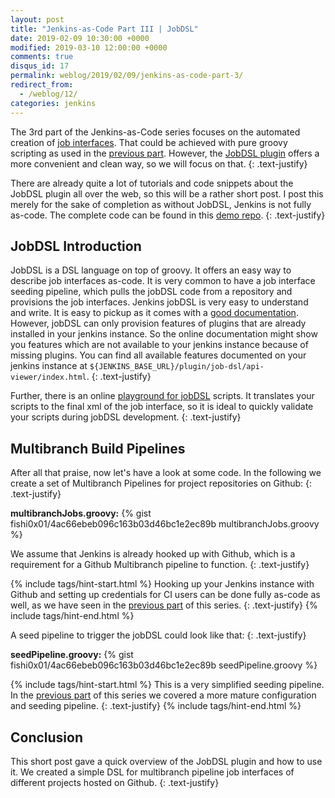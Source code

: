 ```yaml
---
layout: post
title: "Jenkins-as-Code Part III | JobDSL"
date: 2019-02-09 10:30:00 +0000
modified: 2019-03-10 12:00:00 +0000 
comments: true
disqus_id: 17
permalink: weblog/2019/02/09/jenkins-as-code-part-3/
redirect_from:
  - /weblog/12/
categories: jenkins
---
```


The 3rd part of the Jenkins-as-Code series focuses on the automated creation of [job interfaces][vocabular-job-interface]. 
That could be achieved with pure groovy scripting as used in the [previous part][previous-part]. 
However, the [JobDSL plugin][job-dsl-plugin] offers a more convenient and clean way, so we will focus on that. 
{: .text-justify}
<!--more-->

There are already quite a lot of tutorials and code snippets about the JobDSL plugin all over the web, so this will be a rather short post. 
I post this merely for the sake of completion as without JobDSL, Jenkins is not fully as-code.
The complete code can be found in this [demo repo][jenkins-as-code-github-repo].
{: .text-justify}

## JobDSL Introduction

JobDSL is a DSL language on top of groovy. 
It offers an easy way to describe job interfaces as-code. 
It is very common to have a job interface seeding pipeline, which pulls the jobDSL code from a repository and provisions the job interfaces. 
Jenkins jobDSL is very easy to understand and write. 
It is easy to pickup as it comes with a [good documentation][job-dsl-public-doc]. 
However, jobDSL can only provision features of plugins that are already installed in your jenkins instance. 
So the online documentation might show you features which are not available to your jenkins instance because of missing plugins. 
You can find all available features documented on your jenkins instance at `${JENKINS_BASE_URL}/plugin/job-dsl/api-viewer/index.html`.
{: .text-justify}

Further, there is an online [playground for jobDSL][job-dsl-playground] scripts. 
It translates your scripts to the final xml of the job interface, so it is ideal to quickly validate your scripts during jobDSL development. 
{: .text-justify}

## Multibranch Build Pipelines

After all that praise, now let's have a look at some code. 
In the following we create a set of Multibranch Pipelines for project repositories on Github: 
{: .text-justify}

**multibranchJobs.groovy:**
{% gist fishi0x01/4ac66ebeb096c163b03d46bc1e2ec89b multibranchJobs.groovy %}

We assume that Jenkins is already hooked up with Github, which is a requirement for a Github Multibranch pipeline to function. 
{: .text-justify}

{% include tags/hint-start.html %}
Hooking up your Jenkins instance with Github and setting up credentials for CI users can be done fully as-code as well, as we have seen in the [previous part][previous-part] of this series. 
{: .text-justify}
{% include tags/hint-end.html %}

A seed pipeline to trigger the jobDSL could look like that:
{: .text-justify}

**seedPipeline.groovy:**
{% gist fishi0x01/4ac66ebeb096c163b03d46bc1e2ec89b seedPipeline.groovy %}

{% include tags/hint-start.html %}
This is a very simplified seeding pipeline. In the [previous part][previous-part] of this series we covered a more mature configuration and seeding pipeline. 
{: .text-justify}
{% include tags/hint-end.html %}

## Conclusion

This short post gave a quick overview of the JobDSL plugin and how to use it. 
We created a simple DSL for multibranch pipeline job interfaces of different projects hosted on Github. 
{: .text-justify}

[job-dsl-plugin]: https://plugins.jenkins.io/job-dsl
[vocabular-job-interface]: /weblog/2019/01/06/jenkins-as-code-part-1/#job-interface 
[previous-part]: /weblog/2019/01/12/jenkins-as-code-part-2/
[job-dsl-public-doc]: https://jenkinsci.github.io/job-dsl-plugin/
[job-dsl-playground]: http://job-dsl.herokuapp.com/
[jenkins-as-code-github-repo]: https://github.com/devtail/jenkins-as-code
